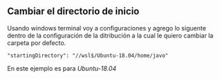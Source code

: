 ## Cambiar el directorio de inicio

Usando windows terminal voy a configuraciones y agrego lo siguente dentro de la configuración de la ditribución a la cual le quiero cambiar la carpeta por defecto.
~~~
"startingDirectory": "//wsl$/Ubuntu-18.04/home/javo"
~~~

En este ejemplo es para *Ubuntu-18.04*

